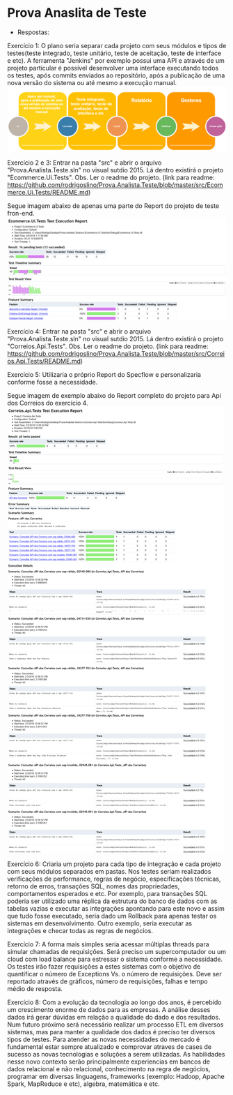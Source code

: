 # Prova Anaslita de Teste

- Respostas:

Exercício 1: O plano seria separar cada projeto com seus módulos e tipos de testes(teste integrado, teste unitário, teste de aceitação, teste de interface e etc).
A ferramenta "Jenkins" por exemplo possui uma API e através de um projeto particular é possível desenvolver uma interface executando todos os testes, após commits enviados ao repositório, após a publicação de uma nova versão do sistema ou até mesmo a execução manual.
![alt text](https://github.com/rodrigoslino/Prova.Analista.Teste/blob/da5a99aac287c422918e6da813738313dc8f0854/src/Ci.png)

Exercício 2 e 3: Entrar na pasta "src" e abrir o arquivo "Prova.Analista.Teste.sln" no visual sutdio 2015. Lá dentro existirá o projeto "Ecommerce.Ui.Tests".
Obs. Ler o readme do projeto. (link para readme: https://github.com/rodrigoslino/Prova.Analista.Teste/blob/master/src/Ecommerce.Ui.Tests/README.md)

Segue imagem abaixo de apenas uma parte do Report do projeto de teste fron-end.
![alt text](https://github.com/rodrigoslino/Prova.Analista.Teste/blob/master/src/Ecommerce.Ui.Tests/Report.png)

Exercício 4: Entrar na pasta "src" e abrir o arquivo "Prova.Analista.Teste.sln" no visual sutdio 2015. Lá dentro existirá o projeto "Correios.Api.Tests".
Obs. Ler o readme do projeto.
(link para readme: https://github.com/rodrigoslino/Prova.Analista.Teste/blob/master/src/Correios.Api.Tests/README.md)

Exercício 5: Utilizaria o próprio Report do Specflow e personalizaria conforme fosse a necessidade.

Segue imagem de exemplo abaixo do Report completo do projeto para Api dos Correios do exercício 4.
![alt text](https://github.com/rodrigoslino/Prova.Analista.Teste/blob/master/src/Correios.Api.Tests/Report.png)

Exercício 6:
Criaria um projeto para cada tipo de integração e cada projeto com seus módulos separados em pastas.
Nos testes seriam realizados verificações de performance, regras de negócio, especificações técnicas, retorno de erros, transações SQL, nomes das propriedades, comportamentos esperados e etc.
Por exemplo, para transações SQL poderia ser utilizado uma réplica da estrutura do banco de dados com as tabelas vazias e executar as integrações apontando para este novo e assim que tudo fosse executado, seria dado um Rollback para apenas testar os sistemas em desenvolvimento.
Outro exemplo, seria executar as integrações e checar todas as regras de negócios.

Exercício 7: A forma mais simples seria acessar múltiplas threads para simular chamadas de requisições. Será preciso um supercomputador ou um cloud com load balance para estressar o sistema conforme a necessidade. 
Os testes irão fazer requisições a estes sistemas com o objetivo de quantificar o número de Exceptions Vs. o número de requisições.
Deve ser reportado através de gráficos, número de requisições, falhas e tempo médio de resposta.

Exercício 8:
Com a evolução da tecnologia ao longo dos anos, é percebido um crescimento enorme de dados para as empresas.
A análise desses dados irá gerar dúvidas em relação a qualidade do dado e dos resultados.
Num futuro próximo será necessário realizar um processo ETL em diversos sistemas, mas para manter a qualidade dos dados é preciso ter diversos tipos de testes.
Para atender as novas necessidades do mercado é fundamental estar sempre atualizado e comprovar atraves de cases de sucesso as novas tecnologias e soluções a serem utilizadas.
As habilidades nesse novo contexto serão principalmente experiencias em bancos de dados relacional e não relacional, conhecimento na regra de negócios, programar em diversas linguagens, frameworks (exemplo: Hadoop, Apache Spark, MapReduce e etc), algebra, matemática e etc.